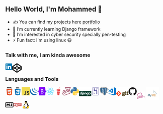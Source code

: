 ## Hello World, I'm Mohammed  👋

- ✍ You can find my projects here [portfolio]
- 🌱 I’m currently learning Django framework
- 👀 I’m interested in cyber security specially pen-testing
- ⚡ Fun fact: i'm using linux :smiley:

<!-- 🔭 💬   -->

### Talk with me, I am kinda awesome

[<img align="left" alt="Mohammed Taysser | LinkedIn" width="22px" src="images/linkedin.svg" />][linkedin]
[<img align="left" alt="Mohammed Taysser | codeoen" width="30px" src="images/codepen.svg" />][codepen]

<!-- [<img align="left" alt="codeSTACKr | Twitter" width="22px" src="images/twitter.svg" />](https://twitter.com/Muhammedtaysser) -->


<!-- [website]: https://holistic-developer.com/ -->
[linkedin]: https://linkedin.com/in/mohammed-taysser
[portfolio]: https://mohammed-taysser.github.io/portfolio/
[telegram]: t.me/mohammedTaysser
[codepen]: https://codepen.io/mohmmedtaysser/

<br/>

### Languages and Tools

<img align="left" alt="HTML5" width="26px" src="images/html.png" />
<img align="left" alt="CSS3" width="26px" src="images/css.png" />
<img align="left" alt="JavaScript" width="26px" src="images/javascript.png" />
<img align="left" alt="jquery" width="26px" src="images/jquery.svg" />
<img align="left" alt="jquery" width="26px" src="images/bootstrap.svg" />
<img align="left" alt="react js" width="26px" src="images/react.svg" />
<img  alt="sass" width="26px" src="images/sass.svg" />


<img align="left" alt="gulp js" width="26px" src="images/gulp.svg" />
<img align="left" alt="jest js" width="26px" src="images/jest.svg" />
<!-- <img align="left" alt="vue js" width="26px" src="images/vuejs.svg" /> -->
<img align="left" alt="Python" width="26px" src="images/python.png" />
<img align="left" alt="Django" width="40px" src="images/django-original.svg" />
<img align="left" alt="Heroku" width="26px" src="images/heroku.svg" />
<img align="left" alt="Postgresql" width="26px" src="images/postgresql.svg" />
<img alt="my SQL" width="40px" src="images/mysql.png" />

<img align="left" alt="Visual Studio Code" width="26px" src="images/visual-studio-code.png" />
<img align="left" alt="Git" width="40px" src="images/git.png" />
<img align="left" alt="GitHub" width="26px" src="images/github.png" />
<img align="left" alt="markdown" width="26px" src="images/markdown.svg" />
<img align="left" alt="npm" width="26px" src="images/npm.svg" />
<img alt="linux" width="26px" src="images/linux.svg" />

<!-- https://github.com/devicons/devicon/tree/master/icons -->

